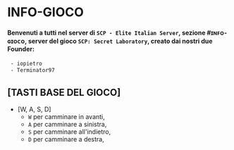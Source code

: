 # INFO-GIOCO
#### Benvenuti a tutti nel server di `SCP - Elite Italian Server`, sezione #ɪɴꜰᴏ-ɢɪᴏᴄᴏ, server del gioco `SCP: Secret Laboratory`, creato dai nostri due Founder:
```diff
 - iopietro
 - Terminator97
```

## [TASTI BASE DEL GIOCO]
 - [W, A, S, D]
   - `W` per camminare in avanti,
   - `A` per camminare a sinistra,
   - `S` per camminare all'indietro,
   - `D` per camminare a destra,
